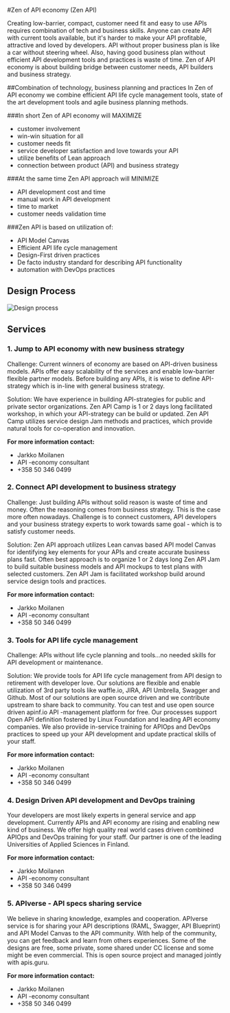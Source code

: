 #Zen of API economy (Zen API)

Creating low-barrier, compact, customer need fit and easy to use APIs requires combination of tech and business skills. Anyone can create API with current tools available, but it's harder to make your API profitable, attractive and loved by developers.  API without proper business plan is like a car without steering wheel. Also, having good business plan without efficient API development tools and practices is waste of time. Zen of API economy is about building bridge between customer needs, API builders and business strategy.

##Combination of technology, business planning and practices
In Zen of API economy we combine efficient API life cycle management tools, state  of the art development tools and agile business planning methods. 

###In short Zen of API economy will MAXIMIZE
* customer involvement
* win-win situation for all
* customer needs fit
* service developer satisfaction and love towards your API
* utilize benefits of Lean approach
* connection between product (API) and business strategy

###At the same time Zen API approach will MINIMIZE
* API development cost and time
* manual work in API development
* time to market
* customer needs validation time


###Zen API is based on utilization of:
* API Model Canvas
* Efficient API life cycle management
* Design-First driven practices
* De facto industry standard for describing  API functionality
* automation with DevOps  practices

## Design Process

![Design process](https://cloud.githubusercontent.com/assets/1927158/12005832/f17fa706-abc1-11e5-8e57-e736ccae2b7f.png)


## Services
### 1. Jump to API economy with new business strategy

Challenge: Current winners of economy are based on API-driven business models. APIs offer easy scalability of the services and enable low-barrier flexible partner models. Before building any APIs, it is wise to define API-strategy which is in-line with general business strategy. 

Solution: We have experience in building API-strategies for public and private sector organizations. Zen API Camp is 1 or 2 days long facilitated workshop, in which your API-strategy can be build or updated. Zen  API Camp utilizes service design Jam methods and practices, which provide natural tools for co-operation and innovation. 

**For more information contact:**
* Jarkko Moilanen
* API -economy  consultant
* +358 50 346 0499

### 2. Connect API development to business strategy

Challenge: Just building APIs without solid reason is waste of time and money. Often the reasoning comes from business strategy. This is the case more often nowadays. Challenge is to connect customers, API developers and your business strategy experts to work towards same goal - which is to satisfy customer needs. 

Solution: Zen API approach utilizes Lean canvas based API model Canvas for identifying key elements for your APIs and create accurate business plans fast. Often best approach is to organize 1 or 2 days long Zen API Jam to build suitable business models and API mockups to test plans with selected customers. Zen API Jam is facilitated workshop build around service design tools and practices. 

**For more information contact:**
* Jarkko Moilanen
* API -economy  consultant
* +358 50 346 0499

### 3. Tools for API life cycle management

Challenge: APIs without life cycle planning and tools...no needed skills for API development or maintenance. 

Solution: We provide tools for API life cycle management from API design to retirement with developer love. Our solutions are flexible and enable utilization of 3rd party tools like waffle.io, JIRA, API Umbrella, Swagger and Github. Most of our solutions are open source driven and we contribute upstream to share back to community. You can test and use open source driven apinf.io  API -management platform for free. Our processes support Open API definition  fostered by Linux Foundation and leading API economy companies. We also proviide in-service training for APIOps and DevOps practices to speed up your API development and update practical skills of your staff. 

**For more information contact:**
* Jarkko Moilanen
* API -economy  consultant
* +358 50 346 0499

### 4. Design Driven API development and DevOps training

Your developers are most likely experts in general service and app development. Currently APIs and API economy are rising and enabling new kind of business. We offer high quality real world cases driven combined APIOps and DevOps training for your staff. Our partner is one of the leading Universities of Applied Sciences in Finland. 

**For more information contact:**
* Jarkko Moilanen
* API -economy  consultant
* +358 50 346 0499

### 5. APIverse - API specs sharing service

We believe in sharing knowledge, examples and cooperation. APIverse service is for sharing your API descriptions (RAML, Swagger, API  Blueprint) and  API Model Canvas to the API community. With help of the community, you can get feedback and  learn from others experiences. Some of the designs are free, some private, some shared under CC license and some might be even commercial. This is open source project and managed jointly with apis.guru. 

**For more information contact:**
* Jarkko Moilanen
* API -economy  consultant
* +358 50 346 0499
